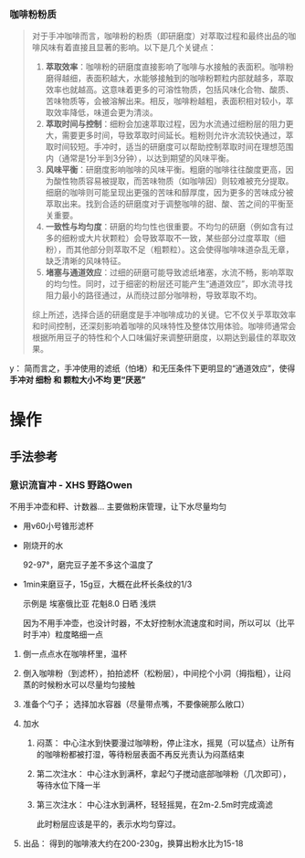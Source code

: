 



### 咖啡粉粉质



> 对于手冲咖啡而言，咖啡粉的粉质（即研磨度）对萃取过程和最终出品的咖啡风味有着直接且显著的影响。以下是几个关键点：
>
> 1. **萃取效率**：咖啡粉的研磨度直接影响了咖啡与水接触的表面积。咖啡粉磨得越细，表面积越大，水能够接触到的咖啡粉颗粒内部就越多，萃取效率也就越高。这意味着更多的可溶性物质，包括风味化合物、酸质、苦味物质等，会被溶解出来。相反，咖啡粉越粗，表面积相对较小，萃取效率降低，味道会更为清淡。
> 2. **萃取时间与控制**：细粉会加速萃取过程，因为水流通过细粉层的阻力更大，需要更多时间，导致萃取时间延长。粗粉则允许水流较快通过，萃取时间较短。手冲时，适当的研磨度可以帮助控制萃取时间在理想范围内（通常是1分半到3分钟），以达到期望的风味平衡。
> 3. **风味平衡**：研磨度影响咖啡的风味平衡。粗磨的咖啡往往酸度更高，因为酸性物质容易被提取，而苦味物质（如咖啡因）则较难被充分提取。细磨的咖啡则可能呈现出更强的苦味和醇厚度，因为更多的苦味成分被萃取出来。找到合适的研磨度对于调整咖啡的甜、酸、苦之间的平衡至关重要。
> 4. **一致性与均匀度**：研磨的均匀性也很重要。不均匀的研磨（例如含有过多的细粉或大片状颗粒）会导致萃取不一致，某些部分过度萃取（细粉），而其他部分则萃取不足（粗颗粒）。这会使得咖啡味道杂乱无章，缺乏清晰的风味特征。
> 5. **堵塞与通道效应**：过细的研磨可能导致滤纸堵塞，水流不畅，影响萃取的均匀性。同时，过于细密的粉层还可能产生“通道效应”，即水流寻找阻力最小的路径通过，从而绕过部分咖啡粉，导致萃取不均。
>
> 综上所述，选择合适的研磨度是手冲咖啡成功的关键。它不仅关乎萃取效率和时间控制，还深刻影响着咖啡的风味特性及整体饮用体验。咖啡师通常会根据所用豆子的特性和个人口味偏好来调整研磨度，以期达到最佳的萃取效果。



y： 简而言之，手冲使用的滤纸（怕堵）和无压条件下更明显的“通道效应”，使得**手冲对 细粉 和 颗粒大小不均 更“厌恶”**



# 操作



## 手法参考



### 意识流盲冲 - XHS 野路Owen

不用手冲壶和秤、计数器... 主要做粉床管理，让下水尽量均匀

* 用v60小号锥形滤杯

* 刚烧开的水

  92-97°，磨完豆子差不多这个温度了 

* 1min来磨豆子，15g豆，大概在此杯长条纹的1/3

  示例是 埃塞俄比亚 花魁8.0 日晒 浅烘

  因为不用手冲壶，也没计时器，不太好控制水流速度和时间，所以可以（比平时手冲）粒度略细一点



1. 倒一点点水在咖啡杯里，温杯

2. 倒入咖啡粉（到滤杯），拍拍滤杯（松粉层），中间挖个小洞（拇指粗），让闷蒸的时候粉水可以尽量均匀接触

3. 准备个勺子； 选择加水容器（尽量带点嘴，不要像碗那么敞口）

4. 加水

   1. 闷蒸： 中心注水到快要漫过咖啡粉，停止注水，摇晃（可以猛点）让所有的咖啡粉都被打湿，等待粉层表面不再反光责认为闷蒸结束

   2. 第二次注水： 中心注水到满杯，拿起勺子搅动底部咖啡粉（几次即可），等待水位下降一半

   3. 第三次注水： 中心注水到满杯，轻轻摇晃，在2m-2.5m时完成滴滤

      此时粉层应该是平的，表示水均匀穿过。 

5. 出品： 得到的咖啡液大约在200-230g，换算出粉水比为15-18









